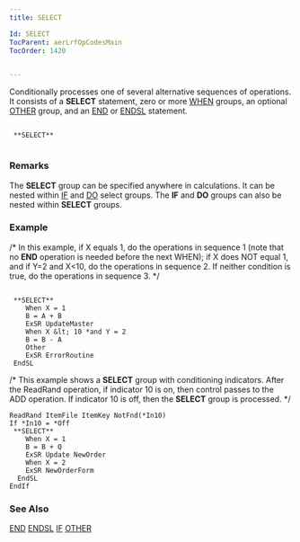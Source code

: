 ```yaml
---
title: SELECT

Id: SELECT
TocParent: aerLrfOpCodesMain
TocOrder: 1420


---
```


Conditionally processes one of several alternative sequences of operations. It consists of a **SELECT** statement, zero or more [WHEN](WHEN.html) groups, an optional [OTHER](OTHER.html) group, and an [END](END.html) or [ENDSL](ENDSL.html) statement. 

```

 **SELECT** 
        
```

### Remarks
The **SELECT** group can be specified anywhere in calculations. It can be nested within [IF](IF.html) and [DO](DO.html) select groups. The **IF** and **DO** groups can also be nested within **SELECT** groups. 

### Example
/* In this example, if X equals 1, do the operations in sequence 1 (note that no **END** operation is needed before the next WHEN); if X does NOT equal 1, and if Y=2 and X&lt;10, do the operations in sequence 2. If neither condition is true, do the operations in sequence 3. */ 

```

 **SELECT** 
    When X = 1 
    B = A + B 
    ExSR UpdateMaster
    When X &lt; 10 *and Y = 2
    B = B - A
    Other
    ExSR ErrorRoutine
 EndSL
```

/* This example shows a **SELECT** group with conditioning indicators. After the ReadRand operation, if indicator 10 is on, then control passes to the ADD operation. If indicator 10 is off, then the **SELECT** group is processed. */ 

```
ReadRand ItemFile ItemKey NotFnd(*In10)
If *In10 = *Off
 **SELECT** 
    When X = 1
    B = B + Q
    ExSR Update NewOrder
    When X = 2
    ExSR NewOrderForm
  EndSL
EndIf
```

### See Also
[END](END.html)
[ENDSL](ENDSL.html)
[IF](IF.html)
[OTHER](OTHER.html) 
